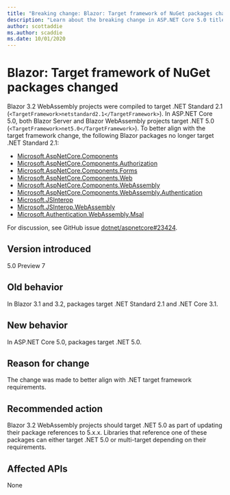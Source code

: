 ```yaml
---
title: "Breaking change: Blazor: Target framework of NuGet packages changed"
description: "Learn about the breaking change in ASP.NET Core 5.0 titled Blazor: Target framework of NuGet packages changed"
author: scottaddie
ms.author: scaddie
ms.date: 10/01/2020
---
```

# Blazor: Target framework of NuGet packages changed

Blazor 3.2 WebAssembly projects were compiled to target .NET Standard 2.1 (`<TargetFramework>netstandard2.1</TargetFramework>`). In ASP.NET Core 5.0, both Blazor Server and Blazor WebAssembly projects target .NET 5.0 (`<TargetFramework>net5.0</TargetFramework>`). To better align with the target framework change, the following Blazor packages no longer target .NET Standard 2.1:

* [Microsoft.AspNetCore.Components](https://www.nuget.org/packages/Microsoft.AspNetCore.Components)
* [Microsoft.AspNetCore.Components.Authorization](https://www.nuget.org/packages/Microsoft.AspNetCore.Components.Authorization)
* [Microsoft.AspNetCore.Components.Forms](https://www.nuget.org/packages/Microsoft.AspNetCore.Components.Forms)
* [Microsoft.AspNetCore.Components.Web](https://www.nuget.org/packages/Microsoft.AspNetCore.Components.Web)
* [Microsoft.AspNetCore.Components.WebAssembly](https://www.nuget.org/packages/Microsoft.AspNetCore.Components.WebAssembly)
* [Microsoft.AspNetCore.Components.WebAssembly.Authentication](https://www.nuget.org/packages/Microsoft.AspNetCore.Components.WebAssembly.Authentication)
* [Microsoft.JSInterop](https://www.nuget.org/packages/Microsoft.JSInterop)
* [Microsoft.JSInterop.WebAssembly](https://www.nuget.org/packages/Microsoft.JSInterop.WebAssembly)
* [Microsoft.Authentication.WebAssembly.Msal](https://www.nuget.org/packages/Microsoft.Authentication.WebAssembly.Msal)

For discussion, see GitHub issue [dotnet/aspnetcore#23424](https://github.com/dotnet/aspnetcore/issues/23424).

## Version introduced

5.0 Preview 7

## Old behavior

In Blazor 3.1 and 3.2, packages target .NET Standard 2.1 and .NET Core 3.1.

## New behavior

In ASP.NET Core 5.0, packages target .NET 5.0.

## Reason for change

The change was made to better align with .NET target framework requirements.

## Recommended action

Blazor 3.2 WebAssembly projects should target .NET 5.0 as part of updating their package references to 5.x.x. Libraries that reference one of these packages can either target .NET 5.0 or multi-target depending on their requirements.

## Affected APIs

None

<!--

### Category

ASP.NET Core

### Affected APIs

Not detectable via API analysis

-->
